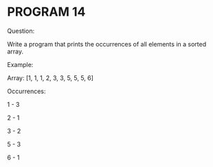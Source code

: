 # PROGRAM 14


Question:

Write a program that prints the occurrences of all elements in a sorted array.

Example:

Array: [1, 1, 1, 2, 3, 3, 5, 5, 5, 6]

Occurrences:

1 - 3 

2 - 1 

3 - 2 

5 - 3

6 - 1
